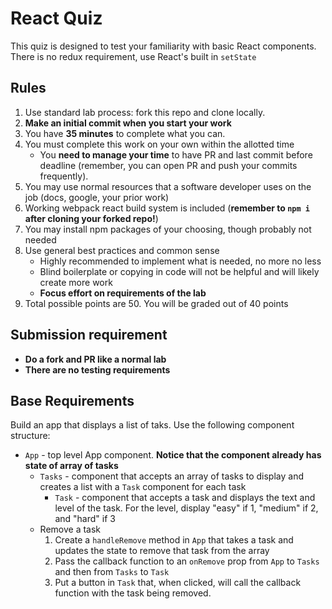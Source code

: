 # React Quiz

This quiz is designed to test your familiarity with basic React components. There is no redux requirement, use React's built in `setState`

## Rules

1. Use standard lab process: fork this repo and clone locally.
1. **Make an initial commit when you start your work**
1. You have **35 minutes** to complete what you can.
1. You must complete this work on your own within the allotted time
    * You **need to manage your time** to have PR and last commit before deadline (remember, you can
    open PR and push your commits frequently).
1. You may use normal resources that a software developer uses on the job (docs, google, your prior work)
1. Working webpack react build system is included (**remember to `npm i` after cloning your forked repo!**)
1. You may install npm packages of your choosing, though probably not needed
1. Use general best practices and common sense
    * Highly recommended to implement what is needed, no more no less
    * Blind boilerplate or copying in code will not be helpful and will likely create more work
    * **Focus effort on requirements of the lab**
1. Total possible points are 50. You will be graded out of 40 points

## Submission requirement

* **Do a fork and PR like a normal lab**
* **There are no testing requirements**

## Base Requirements

Build an app that displays a list of taks. Use the following component structure:

* `App` - top level App component. **Notice that the component already has state of array of tasks**
  * `Tasks` - component that accepts an array of tasks to display and creates a list with a `Task` component for each task
    * `Task` - component that accepts a task and displays the text and level of the task. For the level, display "easy" if 1, "medium" if 2, and "hard" if 3
  * Remove a task
    1. Create a `handleRemove` method in `App` that takes a task and updates the state to remove that task from the array
    1. Pass the callback function to an `onRemove` prop from `App` to `Tasks` and then from `Tasks` to `Task`
    1. Put a button in `Task` that, when clicked, will call the callback function with the task being removed.
